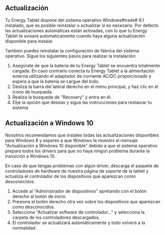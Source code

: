 ## Actualización

Tu Energy Tablet dispone del sistema operativo Windows#trade# 8.1 instalado, que es posible reinstalar o actualizar si es necesario. Por defecto las actualizaciones automáticas están activadas, con lo que tu Energy Tablet te avisará automaticamente cuando haya alguna actualización disponible para instalar.

Tambien puedes reinstalar la configuración de fábrica del sistema operativo. Sigue los siguientes pasos para realizar la instalación:

1. Asegúrate de que la batería de tu Energy Tablet se encuentra totalmente cargada. En caso contrario conecta tu Energy Tablet a la alimentación externa utilizando el adaptador de corriente AC/DC proporcionado y espera a que la batería se cargue del todo.
2. Desliza la barra del lateral derecho en el menu principal, y haz clic en el icono de busqueda.
3. Realiza la busqueda de "Recovery" y entra en él.
4. Elije la opción que deseas y sigue las instrucciones para restaurar tu sistema

## Actualización a Windows 10

Nosotros recomendamos que instales todas las actualizaciones disponibles para Windows 8 y esperes a que Windows te muestrs el mensaje "Actualización a Windows 10 disponible" debido a que el sistema operativo prepara todos los drivers para que no haya ningún problema durante la transición a Windows 10. 

En caso de que tengas problemas con algún driver, descarga el paquete de controladores de hardware de nuestra página de soporte de la tablet y actualiza el controlador de los dispositivos que aparezcan como desconocidos.

1. Accede al "Administrador de dispositivos" apretando con el botón derecho al botón de inicio.
2. Presiona el botón derecho otra vez sobre los dispositivos que aparezcan como desconocidos.
3. Selecciona "Actualizar software de controlador..." y selecciona la carpeta de los controladores descargados.
4. El controlador se actualizará automáticamente y todo volverá a la normalidad.

